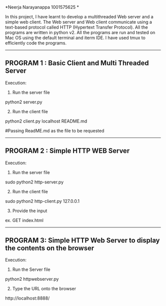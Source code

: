 *Neerja Narayanappa 
1001575625
*

In this project, I have learnt to develop a multithreaded Web server and a simple web client. The Web server and Web client communicate using a text-based protocol called HTTP (Hypertext Transfer Protocol). All the programs are written in python v2. All the programs are run and tested on Mac OS using the default terminal and iterm IDE. I have used tmux to efficiently code the programs.

---------------------------------------------------
PROGRAM 1 : Basic Client and Multi Threaded Server
---------------------------------------------------

Execution:

1. Run the server file

python2 server.py

2. Run the client file

python2 client.py localhost README.md

#Passing ReadME.md as the file to be requested


------------------------------------------------------
PROGRAM 2 : Simple HTTP WEB Server
------------------------------------------------------

Execution:

1. Run the server file

sudo python2 http-server.py

2. Run the client file

sudo python2 http-client.py 127.0.0.1

3. Provide the input

ex. GET index.html

-----------------------------------------------------------------------
PROGRAM 3: Simple HTTP Web Server to display the contents on the browser
------------------------------------------------------------------------

Execution:

1. Run the Server file

python2 httpwebserver.py

2. Type the URL onto the browser

http://localhost:8888/
